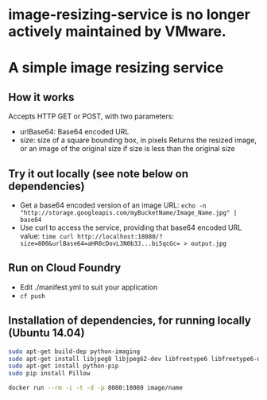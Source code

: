 # image-resizing-service is no longer actively maintained by VMware.

# A simple image resizing service

## How it works
Accepts HTTP GET or POST, with two parameters:
* urlBase64: Base64 encoded URL
* size: size of a square bounding box, in pixels
Returns the resized image, or an image of the original size if size is less than the original size

## Try it out locally (see note below on dependencies)
* Get a base64 encoded version of an image URL:
  `echo -n "http://storage.googleapis.com/myBucketName/Image_Name.jpg" | base64`
* Use curl to access the service, providing that base64 encoded URL value:
  `time curl http://localhost:18080/?size=800&urlBase64=aHR0cDovL3N0b3J...bi5qcGc= > output.jpg`

## Run on Cloud Foundry
* Edit ./manifest.yml to suit your application
* `cf push`

## Installation of dependencies, for running locally (Ubuntu 14.04)

```bash
sudo apt-get build-dep python-imaging
sudo apt-get install libjpeg8 libjpeg62-dev libfreetype6 libfreetype6-dev
sudo apt-get install python-pip
sudo pip install Pillow
```

```bash
docker run --rm -i -t -d -p 8080:18080 image/name
```
